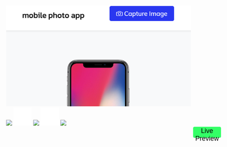 ![Alt text](assets/showcase.png "mobile photo application")\
[<img src="https://knockoutjs.com/img/ko-logo.png" width="100"/>](https://knockoutjs.com/img/ko-logo.png) [<img src="assets/img/plus.svg" width="50" style="color:white"/>](assets/img/plus.svg) 
[<img src="https://upload.wikimedia.org/wikipedia/commons/thumb/b/b2/Bootstrap_logo.svg/301px-Bootstrap_logo.svg.png" width="50"/>](https://upload.wikimedia.org/wikipedia/commons/thumb/b/b2/Bootstrap_logo.svg/301px-Bootstrap_logo.svg.png) [<img src="assets/img/plus.svg" width="50" style="color:white"/>](assets/img/plus.svg) 
[<img src="https://upload.wikimedia.org/wikipedia/commons/2/2d/Tensorflow_logo.svg" width="50"/>](https://upload.wikimedia.org/wikipedia/commons/2/2d/Tensorflow_logo.svg) <a href="https://dialectsoftware.github.io/mobilephoto" style="cursor:hand"><button style="background-color:#33FF66; border:none; height:30px; cursor:hand; border-radius: 4px; font-size: 18px; margin: 0 0 0 510px">Live Preview</button></a>
